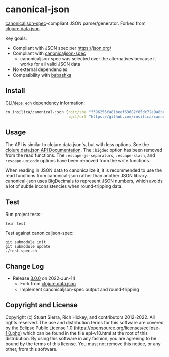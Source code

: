 canonical-json
========================================

[canonicaljson-spec](https://insilica.github.io/canonicaljson-spec/)-compliant JSON parser/generator. Forked from [clojure.data.json](https://github.com/clojure/data.json).

Key goals:
* Compliant with JSON spec per https://json.org/
* Compliant with [canonicaljson-spec](https://insilica.github.io/canonicaljson-spec/)
  * canonicaljson-spec was selected over the alternatives because it works for all valid JSON data
* No external dependencies
* Compatibility with [babashka](https://babashka.org/)


Install
----------------------------------------

[CLI/`deps.edn`](https://clojure.org/reference/deps_and_cli) dependency information:
```clojure
co.insilica/canonical-json {:git/sha "f396256fa81beef63682f85dc72e9a8be6fe9bfb"
                            :git/url "https://github.com/insilica/canonical-json"}
```


Usage
----------------------------------------

The API is similar to clojure.data.json's, but with less options.
See the [clojure.data.json API Documentation](https://clojure.github.io/data.json/). The `:bigdec` option has been removed from the read functions. The
`:escape-js-separators`, `:escape-slash`, and `:escape-unicode` options have been
removed from the write functions.

When reading in JSON data to canonicalize it, it is recommended to use the read functions from canonical-json rather than another JSON library. canonical-json uses BigDecimals to represent JSON numbers, which avoids a lot of subtle inconsistencies when round-tripping data.

Test
----------------------------------------

Run project tests:
```
lein test
```

Test against canonicaljson-spec:
```
git submodule init
git submodule update
./test-spec.sh
```


Change Log
----------------------------------------

* Release [3.0.0] on 2022-Jun-14
  * Fork from [clojure.data.json](https://github.com/clojure/data.json)
  * Implement canonicaljson-spec output and round-tripping

[3.0.0]: https://github.com/insilica/canonical-json/tree/v3.0.0

Copyright and License
----------------------------------------

Copyright (c) Stuart Sierra, Rich Hickey, and contributors 2012-2022.
All rights reserved.  The use and
distribution terms for this software are covered by the Eclipse Public
License 1.0 (https://opensource.org/licenses/eclipse-1.0.php) which can
be found in the file epl-v10.html at the root of this distribution.
By using this software in any fashion, you are agreeing to be bound by
the terms of this license.  You must not remove this notice, or any
other, from this software.
